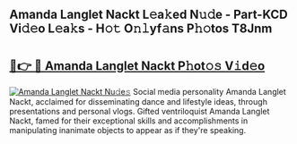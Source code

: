 ## Amanda Langlet Nackt L𝚎a𝚔ed N𝚞𝚍e - Part-KCD Vi𝚍𝚎o L𝚎a𝚔s - H𝚘𝚝 O𝚗𝚕yf𝚊ns P𝚑𝚘tos T8Jnm

# <h2><a href="http://kfare5.oniu.top/?m=Amanda+Langlet+Nackt">🔗👉 🔴 Amanda Langlet Nackt P𝚑ot𝚘𝚜 V𝚒d𝚎o</a></h2>

[![Amanda Langlet Nackt Nu𝚍e𝚜](https://i.imgur.com/0qMVB7G.gif)](http://kfare5.oniu.top/?m=Amanda+Langlet+Nackt)
Social media personality Amanda Langlet Nackt, acclaimed for disseminating dance and lifestyle ideas, through presentations and personal vlogs. Gifted ventriloquist Amanda Langlet Nackt, famed for their exceptional skills and accomplishments in manipulating inanimate objects to appear as if they're speaking.  
